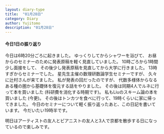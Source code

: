 ```yaml
---
layout: diary-type
title:  "01月28日"
category: Diary
author: Yujitomo
description: "01月28日"
---
```




#### 今日1日の振り返り

今日は6時20分ごろに起きました。
ゆっくりしてからシャワーを浴びて、
お昼からのセミナーのために発表原稿を軽く見直していました。
10時ごろから1時間少し面接をして、
その後少し発表原稿を見直してから大学に行きました。
13時すぎからセミナーでした。
星先生主催の数理研数論学生セミナーですが、
久々に辻村さんが来てました。
私が発表の回だったのですが、
代数多様体からなるある種の圏から基礎体を復元する話をやりました。
その後は同期4人でルネに行って本を買いました (科研費を消化する時期です)。
私もLiuのスキーム論の本を買いました (今更)。
その後はトンカツを食べに行って、19時くらいに家に帰ってきました。
今日のセミナーについて軽く振り返ったあと、この日記を書いています。
今だいたい19時半です。

明日はアーティストの友人とピアニストの友人と3人で京都を散歩する日になっているので楽しみです。
